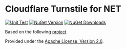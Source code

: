 # Cloudflare Turnstile for NET

[![Unit Test][test-badge]][test-url] [![NuGet Version][nuget-v-badge]][nuget-url] [![NuGet Downloads][nuget-dt-badge]][nuget-url]

Based on the following [project](https://github.com/michaelvs97/AspNetCore.ReCaptcha)

Provided under the [Apache License, Version 2.0](http://apache.org/licenses/LICENSE-2.0.html).

[nuget-v-badge]: https://img.shields.io/nuget/v/PetToys.CloudflareTurnstileNet.svg
[nuget-dt-badge]: https://img.shields.io/nuget/dt/PetToys.CloudflareTurnstileNet.svg
[nuget-url]: https://www.nuget.org/packages/PetToys.CloudflareTurnstileNet/
[test-badge]: https://github.com/pet-toys/cloudflare-turnstile-net/actions/workflows/test.yml/badge.svg?branch=dev
[test-url]: https://github.com/pet-toys/cloudflare-turnstile-net/actions?query=workflow%3Atest+branch%3Adev
